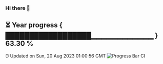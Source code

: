 ### Hi there 👋
⏳ Year progress { ██████████████████▁▁▁▁▁▁▁▁▁▁▁▁ } 63.30 %
---
⏰ Updated on Sun, 20 Aug 2023 01:00:56 GMT
![Progress Bar CI](https://github.com/liununu/liununu/workflows/Progress%20Bar%20CI/badge.svg)

